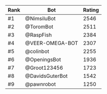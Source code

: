 Rank|Bot|Rating
---|---|---
#1|@NimsiluBot|2546
#2|@ToromBot|2511
#3|@RaspFish|2384
#4|@VEER-OMEGA-BOT|2307
#5|@colinbot|2255
#6|@OpeningsBot|1936
#7|@Groot123456|1723
#8|@DavidsGuterBot|1542
#9|@pawnrobot|1250
